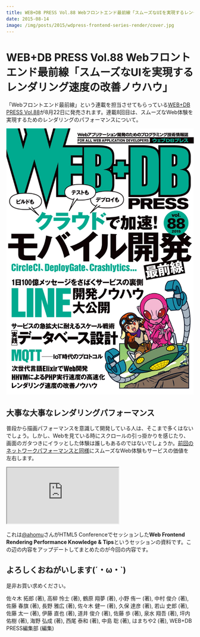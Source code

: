 ```yaml
---
title: WEB+DB PRESS Vol.88 Webフロントエンド最前線「スムーズなUIを実現するレンダリング速度の改善ノウハウ」
date: 2015-08-14
image: /img/posts/2015/wdpress-frontend-series-render/cover.jpg
---
```


# WEB+DB PRESS Vol.88 Webフロントエンド最前線「スムーズなUIを実現するレンダリング速度の改善ノウハウ」

「Webフロントエンド最前線」という連載を担当させてもらっている[WEB+DB PRESS Vol.88](http://gihyo.jp/magazine/wdpress/archive/2015/vol88)が8月22日に発売されます。連載8回目は、スムーズなWeb体験を実現するためのレンダリングのパフォーマンスについて。

![](/img/posts/2015/wdpress-frontend-series-render/cover.jpg)

## 大事な大事なレンダリングパフォーマンス

普段から描画パフォーマンスを意識して開発している人は、そこまで多くはないでしょう。しかし、Webを見ている時にスクロールの引っ掛かりを感じたり、画面のガタつきにイラッとした体験は誰しもあるのではないでしょうか。[前回のネットワークパフォーマンスと同様](/posts/2015/wdpress-frontend-series-network.html)にスムーズなWeb体験もサービスの価値を左右します。

<iframe loading="lazy" class="dropshadow speakerdeck-iframe" src="https://speakerdeck.com/player/6c6285903bcf0131b1062e4c06c0e983" title="Web Frontend Rendering Performance Knowledge &amp; Tips" allowfullscreen="true" style="aspect-ratio: 560 / 420;" data-ratio="1.3333333333333333"></iframe>

これは[@ahomu](http://twitter.com/ahomu)さんがHTML5 Conferenceでセッションした**Web Frontend Rendering Performance Knowledge & Tips**というセッションの資料です。この辺の内容をアップデートしてまとめたのが今回の内容です。

## よろしくおねがいします(´・ω・`)

是非お買い求めください。

<affiliate-link
  src="https://images-na.ssl-images-amazon.com/images/I/61sv1Mse%2BxL._SX352_BO1,204,203,200_.jpg"
  href="https://www.amazon.co.jp/dp/4774174882/"
  tag="1000ch-22"
  title="WEB+DB PRESS Vol.88">
  佐々木 拓郎  (著), 高柳 怜士  (著), 鶴原 翔夢 (著), 小野 侑一 (著), 中村 俊介 (著), 佐藤 春旗 (著), 長野 雅広 (著), 佐々木 健一 (著), 久保 達彦 (著), 若山 史郎 (著), 佐藤 太一 (著), 伊藤 直也 (著), 道井 俊介 (著), 佐藤 歩 (著), 泉水 翔吾  (著), 坪内 佑樹 (著), 海野 弘成 (著), 西尾 泰和 (著), 中島 聡 (著), はまちや2 (著), WEB+DB PRESS編集部 (編集)
</affiliate-link>
